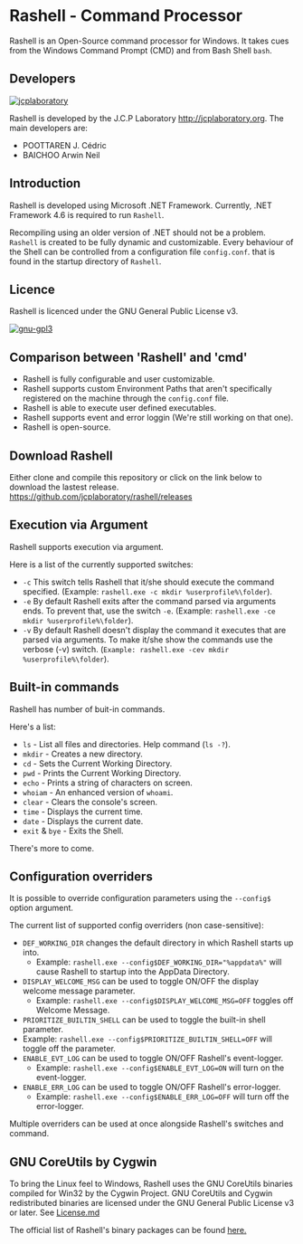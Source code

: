 # Rashell - Command Processor
Rashell is an Open-Source command processor for Windows.
It takes cues from the Windows Command Prompt (CMD) and from Bash Shell <code>bash</code>.

Developers
--------------------------------------------
[![jcplaboratory](https://www.jcplaboratory.org/wp-content/uploads/2016/08/nav-banner_ra_large.png?w=250)](http://jcplaboratory.org)

Rashell is developed by the J.C.P Laboratory <http://jcplaboratory.org>.
The main developers are:

* POOTTAREN J. Cédric
* BAICHOO Arwin Neil

Introduction
--------------------------------------------

Rashell is developed using Microsoft .NET Framework.
Currently, .NET Framework 4.6 is required to run <code>Rashell</code>.

Recompiling using an older version of .NET should not be a problem.
<code>Rashell</code> is created to be fully dynamic and customizable.
Every behaviour of the Shell can be controlled from a configuration file <code>config.conf</code>. 
that is found in the startup directory of <code>Rashell</code>.


Licence
--------------------------------------------

Rashell is licenced under the GNU General Public License v3.

[![gnu-gpl3](https://www.gnu.org/graphics/gplv3-127x51.png)](https://www.gnu.org/licenses/gpl-3.0.en.html)

Comparison between 'Rashell' and 'cmd'
--------------------------------------------

* Rashell is fully configurable and user customizable.
* Rashell supports custom Environment Paths that aren't specifically registered on the machine through the <code>config.conf</code> file.
* Rashell is able to execute user defined executables.
* Rashell supports event and error loggin (We're still working on that one).
* Rashell is open-source.

Download Rashell
--------------------------------------------

Either clone and compile this repository or click on the link below to download the lastest release.
https://github.com/jcplaboratory/rashell/releases

Execution via Argument
--------------------------------------------
Rashell supports execution via argument.

Here is a list of the currently supported switches:

* `-c` This switch tells Rashell that it/she should execute the command specified. (Example: `rashell.exe -c mkdir %userprofile%\folder`).
* `-e` By default Rashell exits after the command parsed via arguments ends. To prevent that, use the switch `-e`. (Example: `rashell.exe -ce mkdir %userprofile%\folder`).
* `-v` By default Rashell doesn't display the command it executes that are parsed via arguments. To make it/she show the commands use the verbose (-v) switch. (`Example: rashell.exe -cev mkdir %userprofile%\folder`).

Built-in commands
--------------------------------------------

Rashell has number of buit-in commands.

Here's a list:

* `ls` - List all files and directories. Help command (`ls -?`).
* `mkdir` - Creates a new directory.
* `cd` - Sets the Current Working Directory.
* `pwd` - Prints the Current Working Directory.
* `echo` - Prints a string of characters on screen.
* `whoiam` - An enhanced version of `whoami`.
* `clear` - Clears the console's screen.
* `time` - Displays the current time.
* `date` - Displays the current date.
* `exit` & `bye` - Exits the Shell.

There's more to come.

Configuration overriders
----------------------------------------------

It is possible to override configuration parameters using the `--config$` option argument.

The current list of supported config overriders (non case-sensitive):

* `DEF_WORKING_DIR` changes the default directory in which Rashell starts up into.
  * Example: `rashell.exe --config$DEF_WORKING_DIR="%appdata%"` will cause Rashell to startup into the AppData Directory.
* `DISPLAY_WELCOME_MSG` can be used to toggle ON/OFF the display welcome message parameter.
  * Example: `rashell.exe --config$DISPLAY_WELCOME_MSG=OFF` toggles off Welcome Message.
*  `PRIORITIZE_BUILTIN_SHELL` can be used to toggle the built-in shell parameter.
  * Example: `rashell.exe --config$PRIORITIZE_BUILTIN_SHELL=OFF` will toggle off the parameter.
* `ENABLE_EVT_LOG` can be used to toggle ON/OFF Rashell's event-logger.
  * Example: `rashell.exe --config$ENABLE_EVT_LOG=ON` will turn on the event-logger.
* `ENABLE_ERR_LOG` can be used to toggle ON/OFF Rashell's error-logger.
  * Example: `rashell.exe --config$ENABLE_ERR_LOG=OFF` will turn off the error-logger.
  
Multiple overriders can be used at once alongside Rashell's switches and command.
  
GNU CoreUtils by Cygwin
----------------------------------------------

To bring the Linux feel to Windows, Rashell uses the GNU CoreUtils binaries compiled for Win32 by the Cygwin Project.
GNU CoreUtils and Cygwin redistributed binaries are licensed under the GNU General Public License v3 or later. See [License.md](https://github.com/jcplaboratory/rashell/blob/master/LICENSE.md)

The official list of Rashell's binary packages can be found [here.](https://github.com/jcplaboratory/rashell/blob/master/packages/packages.list.txt)




